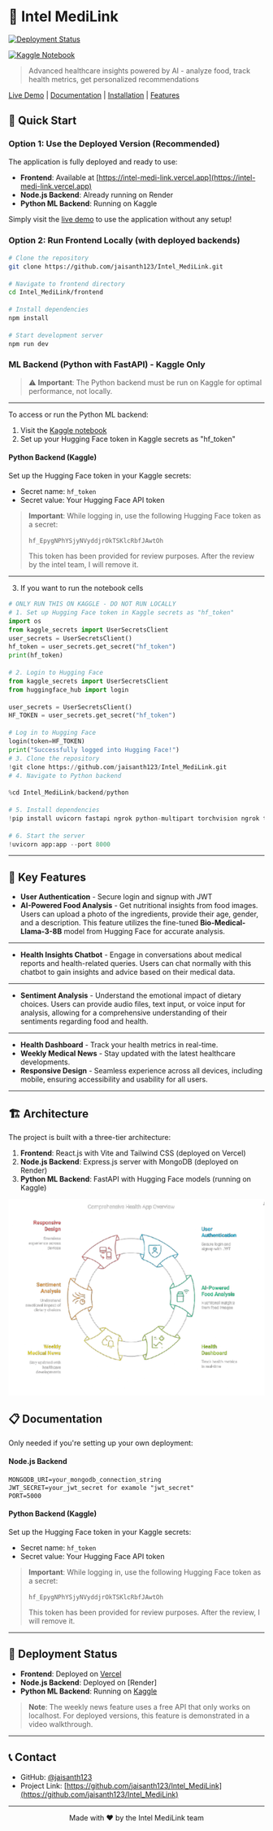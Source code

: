 # 🏥 Intel MediLink

[![Deployment Status](https://img.shields.io/badge/Frontend-Vercel-success)](https://intel-medi-link.vercel.app)

[![Kaggle Notebook](https://img.shields.io/badge/ML_Backend-Kaggle-orange)](https://www.kaggle.com/code/jaisanthk/intel-project-hospital)

> Advanced healthcare insights powered by AI - analyze food, track health metrics, get personalized recommendations

[Live Demo](https://intel-medi-link.vercel.app) | [Documentation](#documentation) | [Installation](#installation) | [Features](#key-features)

## 🚀 Quick Start

### Option 1: Use the Deployed Version (Recommended)

The application is fully deployed and ready to use:

- **Frontend**: Available at [https://intel-medi-link.vercel.app](https://intel-medi-link.vercel.app)
- **Node.js Backend**: Already running on Render
- **Python ML Backend**: Running on Kaggle

Simply visit the [live demo](https://intel-medi-link.vercel.app) to use the application without any setup!

### Option 2: Run Frontend Locally (with deployed backends)

```bash
# Clone the repository
git clone https://github.com/jaisanth123/Intel_MediLink.git

# Navigate to frontend directory
cd Intel_MediLink/frontend

# Install dependencies
npm install

# Start development server
npm run dev
```

### ML Backend (Python with FastAPI) - Kaggle Only

> ⚠️ **Important**: The Python backend must be run on Kaggle for optimal performance, not locally.

---

To access or run the Python ML backend:

1. Visit the [Kaggle notebook](https://www.kaggle.com/code/jaisanthk/intel-project-hospital)
2. Set up your Hugging Face token in Kaggle secrets as "hf_token"

#### Python Backend (Kaggle)

Set up the Hugging Face token in your Kaggle secrets:

- Secret name: `hf_token`
- Secret value: Your Hugging Face API token

> **Important**: While logging in, use the following Hugging Face token as a secret:
>
> `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`
>
> This token has been provided for review purposes. After the review by the intel team, I will remove it.

---

3. If you want to run the notebook cells

```python
# ONLY RUN THIS ON KAGGLE - DO NOT RUN LOCALLY
# 1. Set up Hugging Face token in Kaggle secrets as "hf_token"
import os
from kaggle_secrets import UserSecretsClient
user_secrets = UserSecretsClient()
hf_token = user_secrets.get_secret("hf_token")
print(hf_token)

# 2. Login to Hugging Face
from kaggle_secrets import UserSecretsClient
from huggingface_hub import login

user_secrets = UserSecretsClient()
HF_TOKEN = user_secrets.get_secret("hf_token")

# Log in to Hugging Face
login(token=HF_TOKEN)
print("Successfully logged into Hugging Face!")
# 3. Clone the repository
!git clone https://github.com/jaisanth123/Intel_MediLink.git
# 4. Navigate to Python backend

%cd Intel_MediLink/backend/python

# 5. Install dependencies
!pip install uvicorn fastapi ngrok python-multipart torchvision ngrok transformers huggingface_hub pyttsx3 vaderSentiment openai-whisper

# 6. Start the server
!uvicorn app:app --port 8000
```

---

## 🌟 Key Features

- **User Authentication** - Secure login and signup with JWT
- **AI-Powered Food Analysis** - Get nutritional insights from food images. Users can upload a photo of the ingredients, provide their age, gender, and a description. This feature utilizes the fine-tuned **Bio-Medical-Llama-3-8B** model from Hugging Face for accurate analysis.

---

- **Health Insights Chatbot** - Engage in conversations about medical reports and health-related queries. Users can chat normally with this chatbot to gain insights and advice based on their medical data.

---

- **Sentiment Analysis** - Understand the emotional impact of dietary choices. Users can provide audio files, text input, or voice input for analysis, allowing for a comprehensive understanding of their sentiments regarding food and health.

---

- **Health Dashboard** - Track your health metrics in real-time.
- **Weekly Medical News** - Stay updated with the latest healthcare developments.
- **Responsive Design** - Seamless experience across all devices, including mobile, ensuring accessibility and usability for all users.

---

## 🏗️ Architecture

The project is built with a three-tier architecture:

1. **Frontend**: React.js with Vite and Tailwind CSS (deployed on Vercel)
2. **Node.js Backend**: Express.js server with MongoDB (deployed on Render)
3. **Python ML Backend**: FastAPI with Hugging Face models (running on Kaggle)

<p align="center">
  <img src="./frontend/src/assets/flow.png" alt="Architecture Diagram" />
</p>

## 📋 Documentation

Only needed if you're setting up your own deployment:

#### Node.js Backend

```
MONGODB_URI=your_mongodb_connection_string
JWT_SECRET=your_jwt_secret for examole "jwt_secret"
PORT=5000
```

#### Python Backend (Kaggle)

Set up the Hugging Face token in your Kaggle secrets:

- Secret name: `hf_token`
- Secret value: Your Hugging Face API token

> **Important**: While logging in, use the following Hugging Face token as a secret:
>
> `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`
>
> This token has been provided for review purposes. After the review, I will remove it.

---

## 🔄 Deployment Status

- **Frontend**: Deployed on [Vercel](https://intel-medi-link.vercel.app)
- **Node.js Backend**: Deployed on [Render]
- **Python ML Backend**: Running on [Kaggle](https://www.kaggle.com/code/jaisanthk/intel-project-hospital/edit)

> **Note**: The weekly news feature uses a free API that only works on localhost. For deployed versions, this feature is demonstrated in a video walkthrough.

---

## 📞 Contact

- GitHub: [@jaisanth123](https://github.com/jaisanth123)
- Project Link: [https://github.com/jaisanth123/Intel_MediLink](https://github.com/jaisanth123/Intel_MediLink)

---

<p align="center">
  Made with ❤️ by the Intel MediLink team
</p>
